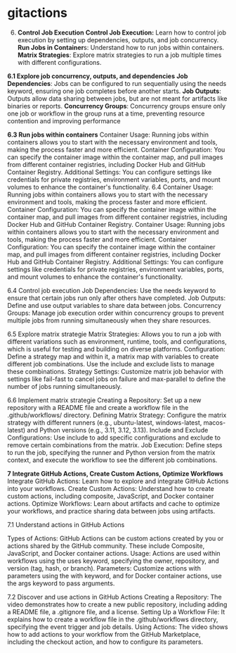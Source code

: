 # gitactions


6. **Control Job Execution**
**Control Job Execution:** Learn how to control job execution by setting up dependencies, outputs, and job concurrency.
**Run Jobs in Container**s: Understand how to run jobs within containers.
**Matrix Strategies**: Explore matrix strategies to run a job multiple times with different configurations.

**6.1 Explore job concurrency, outputs, and dependencies**
**Job Dependencies**: Jobs can be configured to run sequentially using the needs keyword, ensuring one job completes before another starts.
**Job Outputs**: Outputs allow data sharing between jobs, but are not meant for artifacts like binaries or reports.
**Concurrency Groups**: Concurrency groups ensure only one job or workflow in the group runs at a time, preventing resource contention and improving performance

**6.3 Run jobs within containers**
Container Usage: Running jobs within containers allows you to start with the necessary environment and tools, making the process faster and more efficient.
Container Configuration: You can specify the container image within the container map, and pull images from different container registries, including Docker Hub and GitHub Container Registry.
Additional Settings: You can configure settings like credentials for private registries, environment variables, ports, and mount volumes to enhance the container's functionality.
6.4 Container Usage: Running jobs within containers allows you to start with the necessary environment and tools, making the process faster and more efficient.
Container Configuration: You can specify the container image within the container map, and pull images from different container registries, including Docker Hub and GitHub Container Registry.
Container Usage: Running jobs within containers allows you to start with the necessary environment and tools, making the process faster and more efficient.
Container Configuration: You can specify the container image within the container map, and pull images from different container registries, including Docker Hub and GitHub Container Registry.
Additional Settings: You can configure settings like credentials for private registries, environment variables, ports, and mount volumes to enhance the container's functionality.

6.4 Control job execution
Job Dependencies: Use the needs keyword to ensure that certain jobs run only after others have completed.
Job Outputs: Define and use output variables to share data between jobs.
Concurrency Groups: Manage job execution order within concurrency groups to prevent multiple jobs from running simultaneously when they share resources.

6.5 Explore matrix strategie
Matrix Strategies: Allows you to run a job with different variations such as environment, runtime, tools, and configurations, which is useful for testing and building on diverse platforms.
Configuration: Define a strategy map and within it, a matrix map with variables to create different job combinations. Use the include and exclude lists to manage these combinations.
Strategy Settings: Customize matrix job behavior with settings like fail-fast to cancel jobs on failure and max-parallel to define the number of jobs running simultaneously.

6.6 Implement matrix strategie
Creating a Repository: Set up a new repository with a README file and create a workflow file in the .github/workflows/ directory.
Defining Matrix Strategy: Configure the matrix strategy with different runners (e.g., ubuntu-latest, windows-latest, macos-latest) and Python versions (e.g., 3.11, 3.12, 3.13).
Include and Exclude Configurations: Use include to add specific configurations and exclude to remove certain combinations from the matrix.
Job Execution: Define steps to run the job, specifying the runner and Python version from the matrix context, and execute the workflow to see the different job combinations.

**7 Integrate GitHub Actions, Create Custom Actions, Optimize Workflows**
Integrate GitHub Actions: Learn how to explore and integrate GitHub Actions into your workflows.
Create Custom Actions: Understand how to create custom actions, including composite, JavaScript, and Docker container actions.
Optimize Workflows: Learn about artifacts and cache to optimize your workflows, and practice sharing data between jobs using artifacts.

7.1 Understand actions in GitHub Actions

Types of Actions: GitHub Actions can be custom actions created by you or actions shared by the GitHub community. These include Composite, JavaScript, and Docker container actions.
Usage: Actions are used within workflows using the uses keyword, specifying the owner, repository, and version (tag, hash, or branch).
Parameters: Customize actions with parameters using the with keyword, and for Docker container actions, use the args keyword to pass arguments.

7.2 Discover and use actions in GitHub Actions
Creating a Repository: The video demonstrates how to create a new public repository, including adding a README file, a .gitignore file, and a license.
Setting Up a Workflow File: It explains how to create a workflow file in the .github/workflows directory, specifying the event trigger and job details.
Using Actions: The video shows how to add actions to your workflow from the GitHub Marketplace, including the checkout action, and how to configure its parameters.
